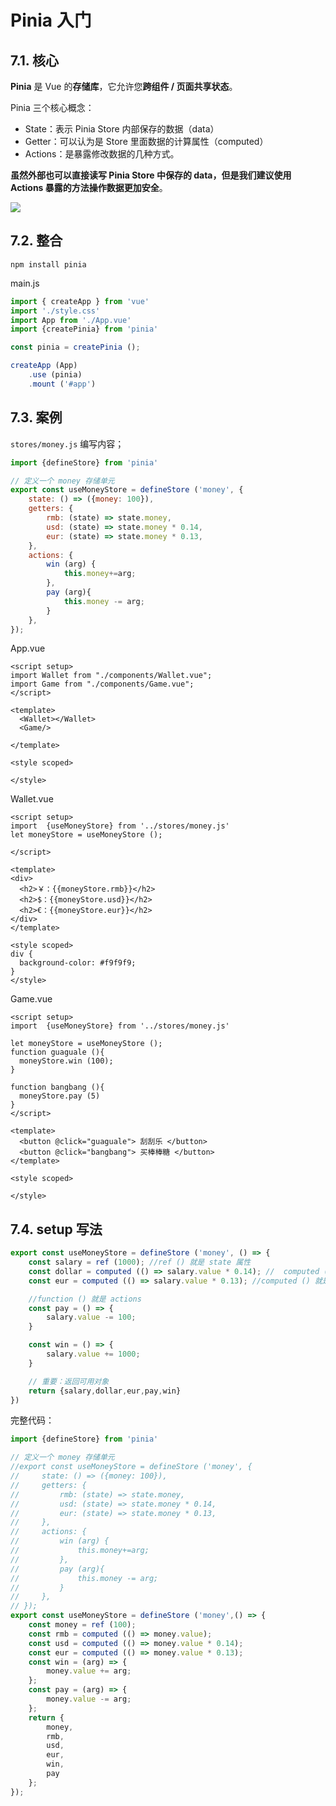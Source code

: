 # Pinia 入门

<!-- toc -->

## 7.1. 核心

**Pinia** 是 Vue 的**存储库**，它允许您**跨组件 / 页面共享状态**。

Pinia 三个核心概念：

- State：表示 Pinia Store 内部保存的数据（data）
- Getter：可以认为是 Store 里面数据的计算属性（computed）
- Actions：是暴露修改数据的几种方式。

**虽然外部也可以直接读写 Pinia Store 中保存的 data，但是我们建议使用 Actions 暴露的方法操作数据更加安全**。

![](https://cdn.nlark.com/yuque/0/2024/png/1613913/1712928014360-66fb4f45-471c-443b-be5d-6ca43778f7fe.png)

## 7.2. 整合

```
npm install pinia
```

main.js

```js
import { createApp } from 'vue'
import './style.css'
import App from './App.vue'
import {createPinia} from 'pinia'

const pinia = createPinia ();

createApp (App)
    .use (pinia)
    .mount ('#app')
```

## 7.3. 案例

`stores/money.js` 编写内容；

```js
import {defineStore} from 'pinia'

// 定义一个 money 存储单元
export const useMoneyStore = defineStore ('money', {
    state: () => ({money: 100}),
    getters: {
        rmb: (state) => state.money,
        usd: (state) => state.money * 0.14,
        eur: (state) => state.money * 0.13,
    },
    actions: {
        win (arg) {
            this.money+=arg;
        },
        pay (arg){
            this.money -= arg;
        }
    },
});
```

App.vue

```vue
<script setup>
import Wallet from "./components/Wallet.vue";
import Game from "./components/Game.vue";
</script>

<template>
  <Wallet></Wallet>
  <Game/>

</template>

<style scoped>

</style>
```


Wallet.vue

```vue
<script setup>
import  {useMoneyStore} from '../stores/money.js'
let moneyStore = useMoneyStore ();

</script>

<template>
<div>
  <h2>￥：{{moneyStore.rmb}}</h2>
  <h2>$：{{moneyStore.usd}}</h2>
  <h2>€：{{moneyStore.eur}}</h2>
</div>
</template>

<style scoped>
div {
  background-color: #f9f9f9;
}
</style>
```

  
Game.vue

```vue
<script setup>
import  {useMoneyStore} from '../stores/money.js'

let moneyStore = useMoneyStore ();
function guaguale (){
  moneyStore.win (100);
}

function bangbang (){
  moneyStore.pay (5)
}
</script>

<template>
  <button @click="guaguale"> 刮刮乐 </button>
  <button @click="bangbang"> 买棒棒糖 </button>
</template>

<style scoped>

</style>
```

## 7.4. setup 写法

```js
export const useMoneyStore = defineStore ('money', () => {
    const salary = ref (1000); //ref () 就是 state 属性
    const dollar = computed (() => salary.value * 0.14); //  computed () 就是 getters
    const eur = computed (() => salary.value * 0.13); //computed () 就是 getters

    //function () 就是 actions
    const pay = () => {
        salary.value -= 100;
    }

    const win = () => {
        salary.value += 1000;
    }

    // 重要：返回可用对象
    return {salary,dollar,eur,pay,win}
})
```

完整代码：

```js
import {defineStore} from 'pinia'

// 定义一个 money 存储单元
//export const useMoneyStore = defineStore ('money', {
//     state: () => ({money: 100}),
//     getters: {
//         rmb: (state) => state.money,
//         usd: (state) => state.money * 0.14,
//         eur: (state) => state.money * 0.13,
//     },
//     actions: {
//         win (arg) {
//             this.money+=arg;
//         },
//         pay (arg){
//             this.money -= arg;
//         }
//     },
// });
export const useMoneyStore = defineStore ('money',() => {
    const money = ref (100);
    const rmb = computed (() => money.value);
    const usd = computed (() => money.value * 0.14);
    const eur = computed (() => money.value * 0.13);
    const win = (arg) => {
        money.value += arg;
    };
    const pay = (arg) => {
        money.value -= arg;
    };
    return {
        money,
        rmb,
        usd,
        eur,
        win,
        pay
    };
});
```
